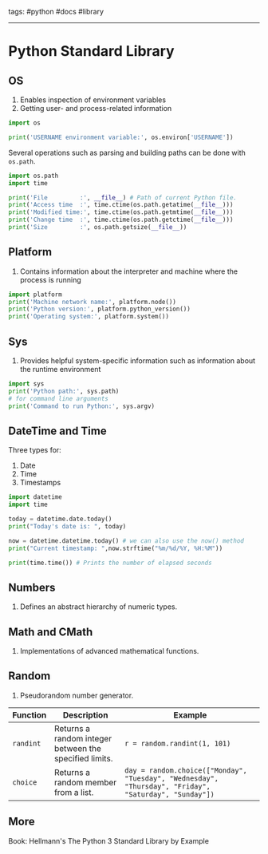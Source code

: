 tags: #python #docs #library

---

# Python Standard Library

## OS

1. Enables inspection of environment variables
2. Getting user- and process-related information

```python
import os

print('USERNAME environment variable:', os.environ['USERNAME'])
```

Several operations such as parsing and building paths can be done with `os.path`.

```python
import os.path
import time

print('File         :', __file__) # Path of current Python file.
print('Access time  :', time.ctime(os.path.getatime(__file__)))
print('Modified time:', time.ctime(os.path.getmtime(__file__)))
print('Change time  :', time.ctime(os.path.getctime(__file__)))
print('Size         :', os.path.getsize(__file__))
```

## Platform

1. Contains information about the interpreter and machine where the process is running

```python
import platform
print('Machine network name:', platform.node())
print('Python version:', platform.python_version())
print('Operating system:', platform.system())
```

## Sys

1. Provides helpful system-specific information such as information about the runtime environment

```python
import sys
print('Python path:', sys.path)
# for command line arguments
print('Command to run Python:', sys.argv)
```

## DateTime and Time

Three types for:

1. Date
2. Time
3. Timestamps

```python
import datetime
import time

today = datetime.date.today()
print("Today's date is: ", today)

now = datetime.datetime.today() # we can also use the now() method
print("Current timestamp: ",now.strftime("%m/%d/%Y, %H:%M"))

print(time.time()) # Prints the number of elapsed seconds 
```

## Numbers

1. Defines an abstract hierarchy of numeric types.

## Math and CMath

1. Implementations of advanced mathematical functions.

## Random

1. Pseudorandom number generator.

Function|Description|Example
---|---|---
`randint`|Returns a random integer between the specified limits.|`r = random.randint(1, 101)`
`choice`|Returns a random member from a list.|`day = random.choice(["Monday", "Tuesday", "Wednesday", "Thursday", "Friday", "Saturday", "Sunday"])`

## More

Book: Hellmann's The Python 3 Standard Library by Example